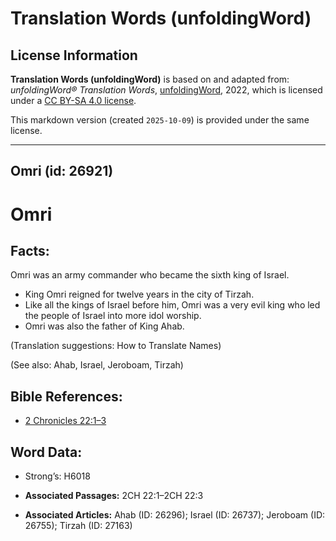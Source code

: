 # Translation Words (unfoldingWord)

## License Information

**Translation Words (unfoldingWord)** is based on and adapted from: _unfoldingWord® Translation Words_, [unfoldingWord](https://unfoldingword.org/utw), 2022, which is licensed under a [CC BY-SA 4.0 license](https://creativecommons.org/licenses/by-sa/4.0/legalcode.en).

This markdown version (created `2025-10-09`) is provided under the same license.



--------------------------------

## Omri (id: 26921)

Omri
====

Facts:
------

Omri was an army commander who became the sixth king of Israel.

* King Omri reigned for twelve years in the city of Tirzah.
* Like all the kings of Israel before him, Omri was a very evil king who led the people of Israel into more idol worship.
* Omri was also the father of King Ahab.

(Translation suggestions: How to Translate Names)

(See also: Ahab, Israel, Jeroboam, Tirzah)

Bible References:
-----------------

* [2 Chronicles 22:1–3](https://ref.ly/2Chr22:1-2Chr22:3)

Word Data:
----------

* Strong’s: H6018

* **Associated Passages:** 2CH 22:1–2CH 22:3
* **Associated Articles:** Ahab (ID: 26296); Israel (ID: 26737); Jeroboam (ID: 26755); Tirzah (ID: 27163)

